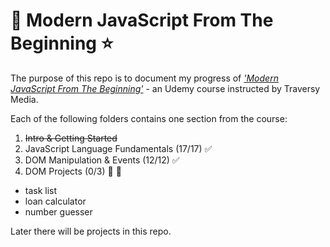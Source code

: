 # 🌟 Modern JavaScript From The Beginning ⭐
The purpose of this repo is to document my progress of [_'Modern JavaScript From The Beginning'_](https://www.udemy.com/modern-javascript-from-the-beginning/) - an Udemy course instructed by Traversy Media.


Each of the following folders contains one section from the course:
1. ~~Intro & Getting Started~~
2. JavaScript Language Fundamentals (17/17) ✅
3. DOM Manipulation & Events (12/12) ✅
4. DOM Projects (0/3) 👷 🚧
 - task list
 - loan calculator
 - number guesser
 
<!-- 5. Object Oriented JavaScript - ES6 & Beyond (0/6) -->
<!-- 6. OOP Book List Project (50/55) -->

Later there will be projects in this repo.

<!-- Misc. -->
<!-- [here](https://) -->
<!-- ![thumbnail image](img/preview.png) -->
